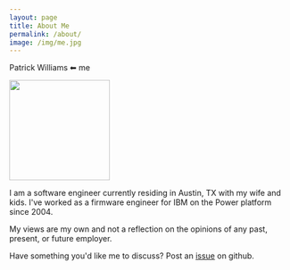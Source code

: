 ```yaml
---
layout: page
title: About Me
permalink: /about/
image: /img/me.jpg
---
```

Patrick Williams &#11013; me

<img src="{{ page.image }}" width="180px" />

I am a software engineer currently residing in Austin, TX with my wife and kids.  I've worked as a firmware engineer for IBM on the Power platform since 2004.

My views are my own and not a reflection on the opinions of any past, present, or future employer.

Have something you'd like me to discuss?  Post an [issue](https://github.com/williamspatrick/williamspatrick.github.io/issues/new) on github.
